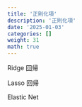 ```yaml
---
title: '正則化項'
description: '正則化項'
date: '2025-01-03'
categories: []
weight: 31
math: true
---
```


Ridge 回帰

Lasso 回帰

Elastic Net